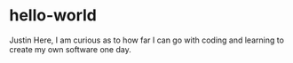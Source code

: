 # hello-world
Justin Here, I am curious as to how far I can go with coding and learning to create my own software one day. 
